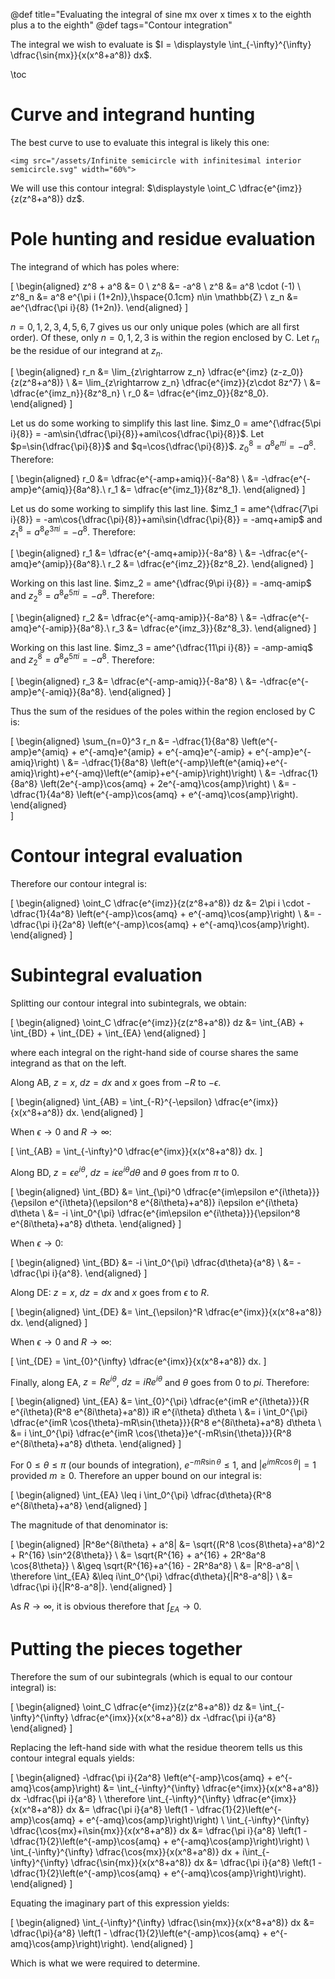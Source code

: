 @def title="Evaluating the integral of sine mx over x times x to the eighth plus a to the eighth"
@def tags="Contour integration"

The integral we wish to evaluate is $I = \displaystyle \int_{-\infty}^{\infty} \dfrac{\sin{mx}}{x(x^8+a^8)} dx$.

\toc

# Curve and integrand hunting
The best curve to use to evaluate this integral is likely this one:

~~~
<img src="/assets/Infinite semicircle with infinitesimal interior semicircle.svg" width="60%">
~~~

We will use this contour integral: $\displaystyle \oint_C \dfrac{e^{imz}}{z(z^8+a^8)} dz$. 

# Pole hunting and residue evaluation
The integrand of which has poles where:

\[
    \begin{aligned}
    z^8 + a^8 &= 0 \\
    z^8 &= -a^8 \\
    z^8 &= a^8 \cdot (-1) \\
    z^8_n &= a^8 e^{\pi i (1+2n)},\hspace{0.1cm} n\in \mathbb{Z} \\
    z_n &= ae^{\dfrac{\pi i}{8} (1+2n)}.
    \end{aligned}
\]

$n=0,1,2,3,4,5,6,7$ gives us our only unique poles (which are all first order). Of these, only $n=0,1,2,3$ is within the region enclosed by C. Let $r_n$ be the residue of our integrand at $z_n$. 

\[
    \begin{aligned}
    r_n &= \lim_{z\rightarrow z_n} \dfrac{e^{imz} (z-z_0)}{z(z^8+a^8)} \\
    &= \lim_{z\rightarrow z_n} \dfrac{e^{imz}}{z\cdot 8z^7} \\
    &= \dfrac{e^{imz_n}}{8z^8_n} \\
    r_0 &= \dfrac{e^{imz_0}}{8z^8_0}.
    \end{aligned}
\]

Let us do some working to simplify this last line. $imz_0 = ame^{\dfrac{5\pi i}{8}} = -am\sin{\dfrac{\pi}{8}}+ami\cos{\dfrac{\pi}{8}}$. Let $p=\sin{\dfrac{\pi}{8}}$ and $q=\cos{\dfrac{\pi}{8}}$. $z_0^8 = a^8 e^{\pi i} = -a^8$. Therefore:

\[
    \begin{aligned}
    r_0 &= \dfrac{e^{-amp+amiq}}{-8a^8} \\
    &= -\dfrac{e^{-amp}e^{amiq}}{8a^8}.\\
    r_1 &= \dfrac{e^{imz_1}}{8z^8_1}.
    \end{aligned}
\]

Let us do some working to simplify this last line. $imz_1 = ame^{\dfrac{7\pi i}{8}} = -am\cos{\dfrac{\pi}{8}}+ami\sin{\dfrac{\pi}{8}} = -amq+amip$ and $z_1^8 = a^8 e^{3\pi i} = -a^8$. Therefore:

\[
    \begin{aligned}
    r_1 &= \dfrac{e^{-amq+amip}}{-8a^8} \\
    &= -\dfrac{e^{-amq}e^{amip}}{8a^8}.\\
    r_2 &= \dfrac{e^{imz_2}}{8z^8_2}.
    \end{aligned}
\]

Working on this last line. $imz_2 = ame^{\dfrac{9\pi i}{8}} = -amq-amip$ and $z_2^8 = a^8 e^{5\pi i} = -a^8$. Therefore:

\[
    \begin{aligned}
    r_2 &= \dfrac{e^{-amq-amip}}{-8a^8} \\
    &= -\dfrac{e^{-amq}e^{-amip}}{8a^8}.\\
    r_3 &= \dfrac{e^{imz_3}}{8z^8_3}.
    \end{aligned}
\]

Working on this last line. $imz_3 = ame^{\dfrac{11\pi i}{8}} = -amp-amiq$ and $z_2^8 = a^8 e^{5\pi i} = -a^8$. Therefore:

\[
    \begin{aligned}
    r_3 &= \dfrac{e^{-amp-amiq}}{-8a^8} \\
    &= -\dfrac{e^{-amp}e^{-amiq}}{8a^8}.
    \end{aligned}
\]

Thus the sum of the residues of the poles within the region enclosed by C is:

\[
  \begin{aligned}
  \sum_{n=0}^3 r_n &= -\dfrac{1}{8a^8} \left(e^{-amp}e^{amiq} + e^{-amq}e^{amip} + e^{-amq}e^{-amip} + e^{-amp}e^{-amiq}\right) \\
  &= -\dfrac{1}{8a^8} \left(e^{-amp}\left(e^{amiq}+e^{-amiq}\right)+e^{-amq}\left(e^{amip}+e^{-amip}\right)\right) \\
  &= -\dfrac{1}{8a^8} \left(2e^{-amp}\cos{amq} + 2e^{-amq}\cos{amp}\right) \\
  &= -\dfrac{1}{4a^8} \left(e^{-amp}\cos{amq} + e^{-amq}\cos{amp}\right).
  \end{aligned}  
\]

# Contour integral evaluation
Therefore our contour integral is:

\[
    \begin{aligned}
    \oint_C \dfrac{e^{imz}}{z(z^8+a^8)} dz &= 2\pi i \cdot -\dfrac{1}{4a^8} \left(e^{-amp}\cos{amq} + e^{-amq}\cos{amp}\right) \\
    &= -\dfrac{\pi i}{2a^8} \left(e^{-amp}\cos{amq} + e^{-amq}\cos{amp}\right).
    \end{aligned}
\]

# Subintegral evaluation
Splitting our contour integral into subintegrals, we obtain:

\[
    \begin{aligned}
        \oint_C \dfrac{e^{imz}}{z(z^8+a^8)} dz &= \int_{AB} + \int_{BD} + \int_{DE} + \int_{EA}
    \end{aligned}
\]

where each integral on the right-hand side of course shares the same integrand as that on the left.

Along AB, $z=x$, $dz=dx$ and $x$ goes from $-R$ to $-\epsilon$. 

\[
    \begin{aligned}
    \int_{AB} = \int_{-R}^{-\epsilon} \dfrac{e^{imx}}{x(x^8+a^8)} dx.
    \end{aligned}
\]

When $\epsilon \rightarrow 0$ and $R\rightarrow \infty$:

\[
    \int_{AB} = \int_{-\infty}^0 \dfrac{e^{imx}}{x(x^8+a^8)} dx.
\]

Along BD, $z=\epsilon e^{i\theta}$, $dz=i\epsilon e^{i\theta} d\theta$ and $\theta$ goes from $\pi$ to $0$.

\[
    \begin{aligned}
    \int_{BD} &= \int_{\pi}^0 \dfrac{e^{im\epsilon e^{i\theta}}}{\epsilon e^{i\theta}(\epsilon^8 e^{8i\theta}+a^8)} i\epsilon e^{i\theta} d\theta \\
    &= -i \int_0^{\pi} \dfrac{e^{im\epsilon e^{i\theta}}}{\epsilon^8 e^{8i\theta}+a^8} d\theta.
    \end{aligned}
\]

When $\epsilon \rightarrow 0$:

\[
    \begin{aligned}
    \int_{BD} &= -i \int_0^{\pi} \dfrac{d\theta}{a^8} \\
    &= -\dfrac{\pi i}{a^8}.
    \end{aligned}
\]

Along DE: $z=x$, $dz=dx$ and $x$ goes from $\epsilon$ to $R$.

\[
    \begin{aligned}
    \int_{DE} &= \int_{\epsilon}^R \dfrac{e^{imx}}{x(x^8+a^8)} dx.
    \end{aligned}
\]

When $\epsilon \rightarrow 0$ and $R\rightarrow \infty$:

\[
    \int_{DE} = \int_{0}^{\infty} \dfrac{e^{imx}}{x(x^8+a^8)} dx.
\]

Finally, along EA, $z=Re^{i\theta}$, $dz=iRe^{i\theta}$ and $\theta$ goes from $0$ to $pi$. Therefore:

\[
    \begin{aligned}
    \int_{EA} &= \int_{0}^{\pi} \dfrac{e^{imR e^{i\theta}}}{R e^{i\theta}(R^8 e^{8i\theta}+a^8)} iR e^{i\theta} d\theta \\
    &= i \int_0^{\pi} \dfrac{e^{imR \cos{\theta}-mR\sin{\theta}}}{R^8 e^{8i\theta}+a^8} d\theta \\
    &= i \int_0^{\pi} \dfrac{e^{imR \cos{\theta}}e^{-mR\sin{\theta}}}{R^8 e^{8i\theta}+a^8} d\theta.
    \end{aligned}
\]

For $0\leq \theta \leq \pi$ (our bounds of integration), $e^{-mR\sin{\theta}} \leq 1$, and $|e^{imR\cos{\theta}}| = 1$ provided $m \geq 0$. Therefore an upper bound on our integral is:

\[
    \begin{aligned}
    \int_{EA} \leq i \int_0^{\pi} \dfrac{d\theta}{R^8 e^{8i\theta}+a^8}
    \end{aligned}
\]

The magnitude of that denominator is:

\[
    \begin{aligned}
    |R^8e^{8i\theta} + a^8| &= \sqrt{(R^8 \cos{8\theta}+a^8)^2 + R^{16} \sin^2{8\theta}} \\
    &= \sqrt{R^{16} + a^{16} + 2R^8a^8 \cos{8\theta}} \\
    &\geq \sqrt{R^{16}+a^{16} - 2R^8a^8} \\
    &= |R^8-a^8| \\
    \therefore \int_{EA} &\leq i\int_0^{\pi} \dfrac{d\theta}{|R^8-a^8|} \\
    &= \dfrac{\pi i}{|R^8-a^8|}.
    \end{aligned}
\]

As $R\rightarrow \infty$, it is obvious therefore that $\displaystyle \int_{EA} \rightarrow 0$.

# Putting the pieces together 
Therefore the sum of our subintegrals (which is equal to our contour integral) is:

\[
    \begin{aligned}
    \oint_C \dfrac{e^{imz}}{z(z^8+a^8)} dz &= \int_{-\infty}^{\infty} \dfrac{e^{imx}}{x(x^8+a^8)} dx -\dfrac{\pi i}{a^8}
    \end{aligned}
\]

Replacing the left-hand side with what the residue theorem tells us this contour integral equals yields:

\[
    \begin{aligned}
    -\dfrac{\pi i}{2a^8} \left(e^{-amp}\cos{amq} + e^{-amq}\cos{amp}\right) &= \int_{-\infty}^{\infty} \dfrac{e^{imx}}{x(x^8+a^8)} dx -\dfrac{\pi i}{a^8} \\
    \therefore \int_{-\infty}^{\infty} \dfrac{e^{imx}}{x(x^8+a^8)} dx &= \dfrac{\pi i}{a^8} \left(1 - \dfrac{1}{2}\left(e^{-amp}\cos{amq} + e^{-amq}\cos{amp}\right)\right) \\
    \int_{-\infty}^{\infty} \dfrac{\cos{mx}+i\sin{mx}}{x(x^8+a^8)} dx &= \dfrac{\pi i}{a^8} \left(1 - \dfrac{1}{2}\left(e^{-amp}\cos{amq} + e^{-amq}\cos{amp}\right)\right) \\
    \int_{-\infty}^{\infty} \dfrac{\cos{mx}}{x(x^8+a^8)} dx + i\int_{-\infty}^{\infty} \dfrac{\sin{mx}}{x(x^8+a^8)} dx &= \dfrac{\pi i}{a^8} \left(1 - \dfrac{1}{2}\left(e^{-amp}\cos{amq} + e^{-amq}\cos{amp}\right)\right).
    \end{aligned}
\]

Equating the imaginary part of this expression yields:

\[
    \begin{aligned}
    \int_{-\infty}^{\infty} \dfrac{\sin{mx}}{x(x^8+a^8)} dx &= \dfrac{\pi}{a^8} \left(1 - \dfrac{1}{2}\left(e^{-amp}\cos{amq} + e^{-amq}\cos{amp}\right)\right).
    \end{aligned}
\]

Which is what we were required to determine.